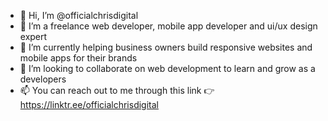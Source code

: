 - 👋 Hi, I’m @officialchrisdigital
- 👀 I’m a freelance web developer, mobile app developer and ui/ux design expert
- 🌱 I’m currently helping business owners build responsive websites and mobile apps for their brands
- 💞️ I’m looking to collaborate on web development to learn and grow as a developers
- 📫 You can reach out to me through this link 👉 https://linktr.ee/officialchrisdigital

<!---
officialchrisdigital/officialchrisdigital is a ✨ special ✨ repository because its `README.md` (this file) appears on your GitHub profile.
You can click the Preview link to take a look at your changes.
--->
